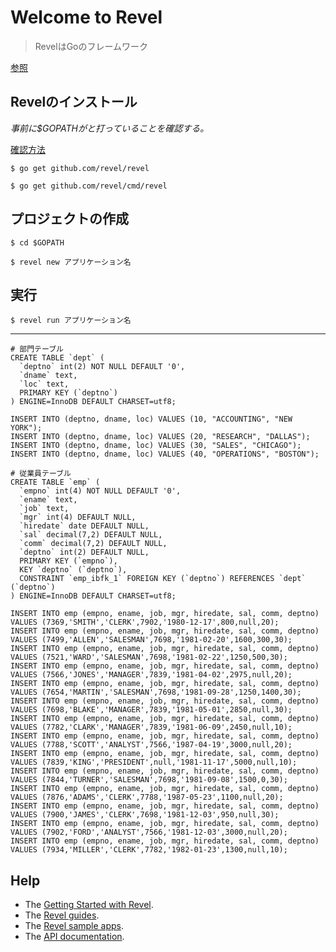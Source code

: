 # Welcome to Revel

> RevelはGoのフレームワーク

[参照](https://qiita.com/watataku8911/items/4762e727085aeb8fc2fe)

## Revelのインストール
*事前に$GOPATHがと打っていることを確認する。*

[確認方法](https://qiita.com/watataku8911/items/4762e727085aeb8fc2fe#1revelのインストール準備編)

```
$ go get github.com/revel/revel

$ go get github.com/revel/cmd/revel
```

## プロジェクトの作成

```
$ cd $GOPATH

$ revel new アプリケーション名
```

## 実行

```
$ revel run アプリケーション名
```
<hr></hr>

```
# 部門テーブル
CREATE TABLE `dept` (
  `deptno` int(2) NOT NULL DEFAULT '0',
  `dname` text,
  `loc` text,
  PRIMARY KEY (`deptno`)
) ENGINE=InnoDB DEFAULT CHARSET=utf8;

INSERT INTO (deptno, dname, loc) VALUES (10, "ACCOUNTING", "NEW YORK");
INSERT INTO (deptno, dname, loc) VALUES (20, "RESEARCH", "DALLAS");
INSERT INTO (deptno, dname, loc) VALUES (30, "SALES", "CHICAGO");
INSERT INTO (deptno, dname, loc) VALUES (40, "OPERATIONS", "BOSTON");

# 従業員テーブル
CREATE TABLE `emp` (
  `empno` int(4) NOT NULL DEFAULT '0',
  `ename` text,
  `job` text,
  `mgr` int(4) DEFAULT NULL,
  `hiredate` date DEFAULT NULL,
  `sal` decimal(7,2) DEFAULT NULL,
  `comm` decimal(7,2) DEFAULT NULL,
  `deptno` int(2) DEFAULT NULL,
  PRIMARY KEY (`empno`),
  KEY `deptno` (`deptno`),
  CONSTRAINT `emp_ibfk_1` FOREIGN KEY (`deptno`) REFERENCES `dept` (`deptno`)
) ENGINE=InnoDB DEFAULT CHARSET=utf8;

INSERT INTO emp (empno, ename, job, mgr, hiredate, sal, comm, deptno) VALUES (7369,'SMITH','CLERK',7902,'1980-12-17',800,null,20);
INSERT INTO emp (empno, ename, job, mgr, hiredate, sal, comm, deptno) VALUES (7499,'ALLEN','SALESMAN',7698,'1981-02-20',1600,300,30);
INSERT INTO emp (empno, ename, job, mgr, hiredate, sal, comm, deptno) VALUES (7521,'WARD','SALESMAN',7698,'1981-02-22',1250,500,30);
INSERT INTO emp (empno, ename, job, mgr, hiredate, sal, comm, deptno) VALUES (7566,'JONES','MANAGER',7839,'1981-04-02',2975,null,20);
INSERT INTO emp (empno, ename, job, mgr, hiredate, sal, comm, deptno) VALUES (7654,'MARTIN','SALESMAN',7698,'1981-09-28',1250,1400,30);
INSERT INTO emp (empno, ename, job, mgr, hiredate, sal, comm, deptno) VALUES (7698,'BLAKE','MANAGER',7839,'1981-05-01',2850,null,30);
INSERT INTO emp (empno, ename, job, mgr, hiredate, sal, comm, deptno) VALUES (7782,'CLARK','MANAGER',7839,'1981-06-09',2450,null,10);
INSERT INTO emp (empno, ename, job, mgr, hiredate, sal, comm, deptno) VALUES (7788,'SCOTT','ANALYST',7566,'1987-04-19',3000,null,20);
INSERT INTO emp (empno, ename, job, mgr, hiredate, sal, comm, deptno) VALUES (7839,'KING','PRESIDENT',null,'1981-11-17',5000,null,10);
INSERT INTO emp (empno, ename, job, mgr, hiredate, sal, comm, deptno) VALUES (7844,'TURNER','SALESMAN',7698,'1981-09-08',1500,0,30);
INSERT INTO emp (empno, ename, job, mgr, hiredate, sal, comm, deptno) VALUES (7876,'ADAMS','CLERK',7788,'1987-05-23',1100,null,20);
INSERT INTO emp (empno, ename, job, mgr, hiredate, sal, comm, deptno) VALUES (7900,'JAMES','CLERK',7698,'1981-12-03',950,null,30);
INSERT INTO emp (empno, ename, job, mgr, hiredate, sal, comm, deptno) VALUES (7902,'FORD','ANALYST',7566,'1981-12-03',3000,null,20);
INSERT INTO emp (empno, ename, job, mgr, hiredate, sal, comm, deptno) VALUES (7934,'MILLER','CLERK',7782,'1982-01-23',1300,null,10);
```


## Help

* The [Getting Started with Revel](http://revel.github.io/tutorial/gettingstarted.html).
* The [Revel guides](http://revel.github.io/manual/index.html).
* The [Revel sample apps](http://revel.github.io/examples/index.html).
* The [API documentation](https://godoc.org/github.com/revel/revel).

